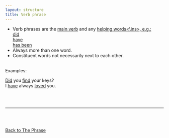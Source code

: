 ```yaml
---
layout: structure
title: Verb phrase
---
```


* Verb phrases are the <ins>main verb</ins> and any <ins>helping words<\ins>, e.g.:  
did  
have  
has been  
* Always more than one word.  
* Constituent words not necessarily next to each other.

<br/>
Examples:

<ins>Did</ins> you <ins>find</ins> your keys?  
I <ins>have</ins> always <ins>loved</ins> you.

<br/>
<br/>

---

<br/>
<br/>

[Back to The Phrase]({{site.baseurl}}/structures/the-phrase)

